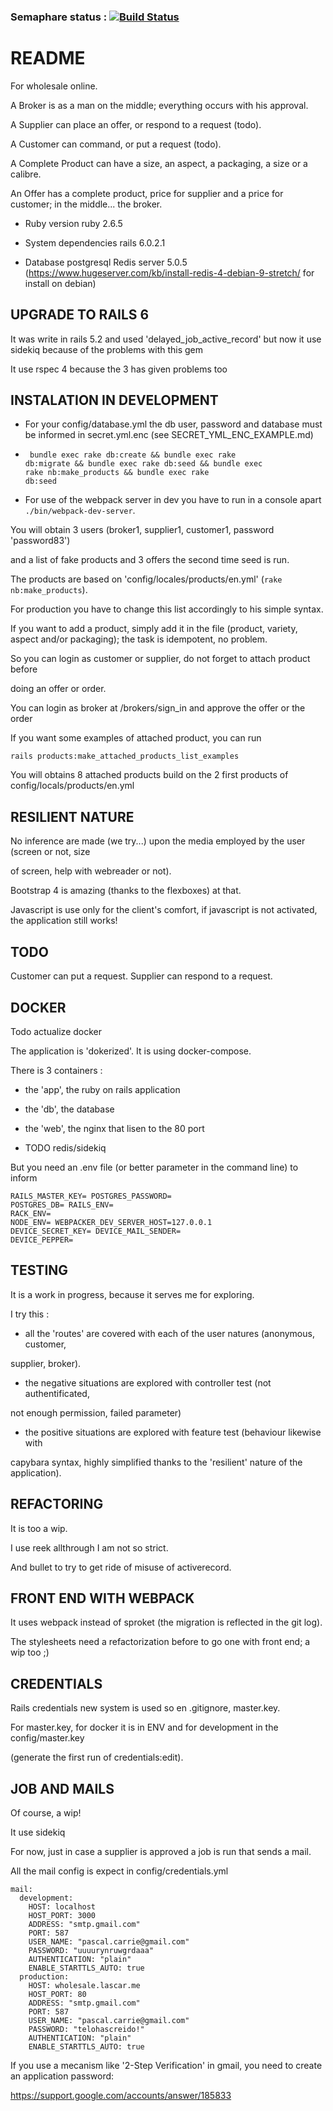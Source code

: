### Semaphare status : [![Build Status](https://semaphoreci.com/api/v1/pascal/alphawholesale/branches/master/badge.svg)](https://semaphoreci.com/pascal/alphawholesale)

# README

For wholesale online.

A Broker is as a man on the middle; everything occurs with his approval.

A Supplier can place an offer, or respond to a request (todo).

A Customer can command, or put a request (todo).

A Complete Product can have a size, an aspect, a packaging, a size or a calibre.

An Offer has a complete product, price for supplier and a price for customer; in the middle... the broker.

* Ruby version
ruby 2.6.5

* System dependencies
rails 6.0.2.1

* Database
postgresql
Redis server 5.0.5 (https://www.hugeserver.com/kb/install-redis-4-debian-9-stretch/ for install on debian)

## UPGRADE TO RAILS 6

It was write in rails 5.2 and used 'delayed_job_active_record' but now it use sidekiq because of the problems with this gem

It use rspec 4 because the 3 has given problems too


## INSTALATION IN DEVELOPMENT

* For your config/database.yml the db user, password and database must be informed in secret.yml.enc (see SECRET_YML_ENC_EXAMPLE.md)

* <code> bundle exec rake db:create &&  bundle exec rake db:migrate && bundle exec rake db:seed &&  bundle exec rake nb:make_products && bundle exec rake db:seed</code>

* For use of the webpack server in dev you have to run in a console apart <code>./bin/webpack-dev-server</code>.

You will obtain 3 users (broker1, supplier1, customer1, password 'password83')

and a list of fake products and 3 offers the second time seed is run.

The products are based on 'config/locales/products/en.yml' (<code>rake nb:make_products</code>).

For production you have to change this list accordingly to his simple syntax.

If you want to add a product, simply add it in the file (product, variety, aspect and/or packaging);
the task is idempotent, no problem.

So you can login as customer or supplier, do not forget to attach product before

doing an offer or order.

You can login as broker at /brokers/sign_in and approve the offer or the order

If you want some examples of attached product, you can run

<code>rails products:make_attached_products_list_examples</code>

You will obtains 8 attached products build on the 2 first products of config/locals/products/en.yml

## RESILIENT NATURE

No inference are made (we try...) upon the media employed by the user (screen or not, size

of screen, help with webreader or not).

Bootstrap 4 is amazing (thanks to the flexboxes) at that.

Javascript is use only for the client's comfort, if javascript is not activated,
the application still works!

## TODO

Customer can put a request. Supplier can respond to a request.

## DOCKER

Todo actualize docker

The application is 'dokerized'. It is using docker-compose.

There is 3 containers :

* the 'app', the ruby on rails application

* the 'db', the database

* the 'web', the nginx that lisen to the 80 port

* TODO redis/sidekiq

But you need an .env file (or better parameter in the command line) to inform

<code>RAILS_MASTER_KEY=<long-hash>
POSTGRES_PASSWORD=<string>
POSTGRES_DB=<string>
RAILS_ENV=<development or production>
RACK_ENV=<development or production>
NODE_ENV=<development or production>
WEBPACKER_DEV_SERVER_HOST=127.0.0.1
DEVICE_SECRET_KEY=<very long hash>
DEVICE_MAIL_SENDER=<the mail sender>
DEVICE_PEPPER=<very long hash>
</code>

## TESTING

It is a work in progress, because it serves me for exploring.

I try this :

* all the 'routes' are covered with each of the user natures (anonymous, customer,

supplier, broker).

* the negative situations are explored with controller test (not authentificated,

not enough permission, failed parameter)

* the positive situations are explored with feature test (behaviour likewise with

capybara syntax, highly simplified thanks to the 'resilient' nature of the application).

## REFACTORING

It is too a wip.

I use reek allthrough I am not so strict.

And bullet to try to get ride of misuse of activerecord.

## FRONT END WITH WEBPACK

It uses webpack instead of sproket (the migration is reflected in the git log).

The stylesheets need a refactorization before to go one with front end; a wip too ;)

## CREDENTIALS

Rails credentials new system is used so en .gitignore, master.key.

For master.key, for docker it is in ENV and for development in the config/master.key

(generate the first run of credentials:edit).

## JOB AND MAILS

Of course, a wip!

It use sidekiq

For now, just in case a supplier is approved a job is run that sends a mail.

All the mail config is expect in config/credentials.yml

````
mail:                                                                           
  development:                                                                  
    HOST: localhost                                                             
    HOST_PORT: 3000                                                             
    ADDRESS: "smtp.gmail.com"                                                   
    PORT: 587                                                                   
    USER_NAME: "pascal.carrie@gmail.com"                                        
    PASSWORD: "uuuurynruwgrdaaa"                                                
    AUTHENTICATION: "plain"                                                     
    ENABLE_STARTTLS_AUTO: true                                                  
  production:                                                                   
    HOST: wholesale.lascar.me                                                   
    HOST_PORT: 80                                                               
    ADDRESS: "smtp.gmail.com"                                                   
    PORT: 587                                                                   
    USER_NAME: "pascal.carrie@gmail.com"                                        
    PASSWORD: "telohascreido!"                                                       
    AUTHENTICATION: "plain"                                                     
    ENABLE_STARTTLS_AUTO: true
````
If you use a mecanism like '2-Step Verification' in gmail, you need to create an application password:

https://support.google.com/accounts/answer/185833
